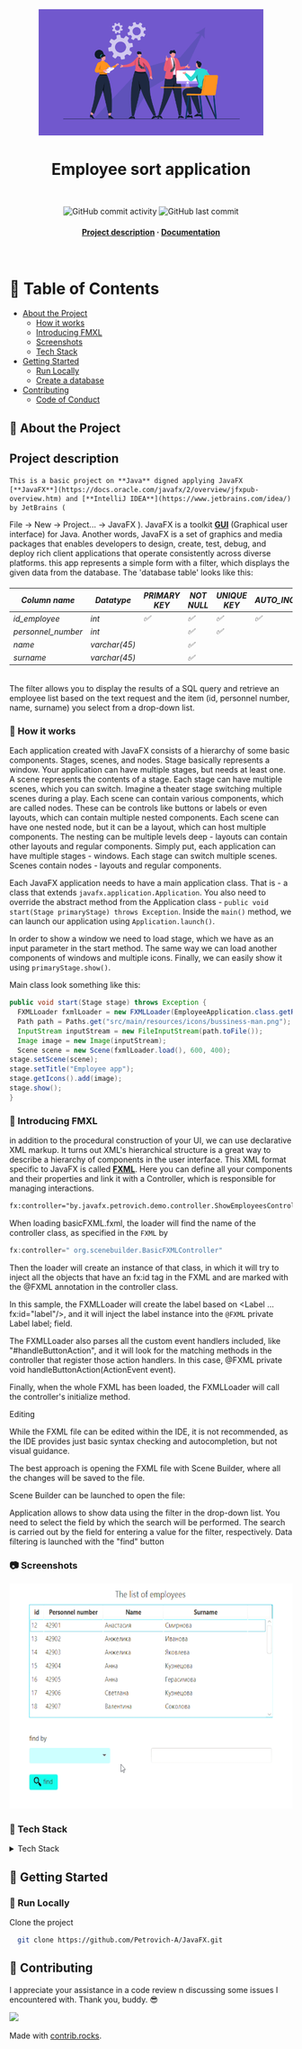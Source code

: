 <div align="center">
  <img src="https://github.com/Petrovich-A/JavaFX/blob/master/gif/Employee-Management.png" 
     alt="logo" width="400" height="auto" />
  <h1>Employee sort application</h1>
  <br />
<!-- Badges -->
<p>
<img alt="GitHub commit activity" src="https://img.shields.io/github/commit-activity/m/Petrovich-A/JavaFX">
<img alt="GitHub last commit" src="https://img.shields.io/github/last-commit/Petrovich-A/JavaFX">
</p>
<h4>
    <a href="https://github.com/Petrovich-A/JavaFX#notebook_with_decorative_cover-table-of-contents">Project description</a>
  <span> · </span>
    <a href="https://github.com/Petrovich-A/JavaFX/tree/master/src/main/resources/JavaDoc">Documentation</a>
</h4>
</div>
<br />

<!-- Table of Contents -->
# :notebook_with_decorative_cover: Table of Contents

- [About the Project](#star2-about-the-project)
    * [How it works](#how-it-works)
    * [Introducing FMXL](#introducing-FMXL)
    * [Screenshots](#camera-screenshots)
    * [Tech Stack](#space_invader-tech-stack)
- [Getting Started](#toolbox-getting-started)
  * [Run Locally](#running-run-locally)
  * [Create a database](#create-a-database)
- [Contributing](#wave-contributing)
    * [Code of Conduct](#scroll-code-of-conduct)

<!-- About the Project -->
## :star2: About the Project

## Project description

	This is a basic project on **Java** digned applying JavaFX [**JavaFX**](https://docs.oracle.com/javafx/2/overview/jfxpub-overview.htm) and [**IntelliJ IDEA**](https://www.jetbrains.com/idea/) by JetBrains (
File -> New -> Project... -> JavaFX ). JavaFX is a toolkit [**GUI**](https://en.wikipedia.org/wiki/Graphical_user_interface) (Graphical user interface) for Java. Another words, JavaFX is a
set of graphics and media packages that enables developers to design, create, test, debug, and deploy rich client applications that operate consistently across diverse platforms.
this app represents a simple form with a filter, which displays the given data from the database. The 'database table' looks like this:

<h6>

| Column name      | Datatype    | PRIMARY KEY        | NOT NULL            | UNIQUE KEY         | AUTO_INCREMENT     |
|------------------|-------------|--------------------|---------------------|--------------------|--------------------|
| id_employee      | int         | :white_check_mark: | :white_check_mark:  | :white_check_mark: | :white_check_mark: |
| personnel_number | int         |                    | :white_check_mark:  | :white_check_mark: |                    |
| name             | varchar(45) |                    | :white_check_mark:  |                    |                    |
| surname          | varchar(45) |                    | :white_check_mark:  |                    |                    |

</h6>

The filter allows you to display the results of a SQL query and retrieve an employee list based on the text request and the item (id, personnel number, name, surname) you select from a drop-down list.

<!-- How it works -->
### :star2: How it works

Each application created with JavaFX consists of a hierarchy of some basic components. Stages, scenes, and nodes. Stage basically represents a window. Your application can have multiple stages, but needs at least one. A scene represents the contents of a stage. Each stage can have multiple scenes, which you can switch. Imagine a theater stage switching multiple scenes during a play. Each scene can contain various components, which are called nodes. These can be controls like buttons or labels or even layouts, which can contain multiple nested components. Each scene can have one nested node, but it can be a layout, which can host multiple components. The nesting can be multiple levels deep - layouts can contain other layouts and regular components.
Simply put, each application can have multiple stages - windows. Each stage can switch multiple scenes. Scenes contain nodes - layouts and regular components.

Each JavaFX application needs to have a main application class. That is - a class that extends `javafx.application.Application`. You also need to override the abstract method from the Application class - `public void start(Stage primaryStage) throws Exception`.
Inside the `main()` method, we can launch our application using `Application.launch()`.

In order to show a window we need to load stage, which we have as an input parameter in the start method. The same way we can load another components of windows and multiple icons.
Finally, we can easily show it using `primaryStage.show()`.

Main class look something like this:

```java
public void start(Stage stage) throws Exception {
  FXMLLoader fxmlLoader = new FXMLLoader(EmployeeApplication.class.getResource("employeeSort.fxml"));
  Path path = Paths.get("src/main/resources/icons/bussiness-man.png");
  InputStream inputStream = new FileInputStream(path.toFile());
  Image image = new Image(inputStream);
  Scene scene = new Scene(fxmlLoader.load(), 600, 400);
stage.setScene(scene);
stage.setTitle("Employee app");
stage.getIcons().add(image);
stage.show();
}
```
<!-- Introducing FMXL -->
### :art: Introducing FMXL

in addition to the procedural construction of your UI, we can use declarative XML markup. It turns out XML's hierarchical structure is a great way to describe a hierarchy of components in the user interface.
This XML format specific to JavaFX is called [**FXML**](https://docs.oracle.com/javase/8/javafx/api/javafx/fxml/doc-files/introduction_to_fxml.html). Here you can define all your components and their properties and link it with a Controller, which is responsible for managing interactions.

```xml
fx:controller="by.javafx.petrovich.demo.controller.ShowEmployeesController"
```

When loading basicFXML.fxml, the loader will find the name of the controller class, as specified in the `FXML` by

```java
fx:controller=" org.scenebuilder.BasicFXMLController"
```

Then the loader will create an instance of that class, in which it will try to inject all the objects that have an fx:id
tag in the FXML and are marked with the @FXML annotation in the controller class.

In this sample, the FXMLLoader will create the label based on <Label ... fx:id="label"/>, and it will inject the label
instance into the `@FXML` private Label label; field.

The FXMLLoader also parses all the custom event handlers included, like "#handleButtonAction", and it will look for the
matching methods in the controller that register those action handlers. In this case, @FXML private void
handleButtonAction(ActionEvent event).

Finally, when the whole FXML has been loaded, the FXMLLoader will call the controller's initialize method.

Editing

While the FXML file can be edited within the IDE, it is not recommended, as the IDE provides just basic syntax checking
and autocompletion, but not visual guidance.

The best approach is opening the FXML file with Scene Builder, where all the changes will be saved to the file.

Scene Builder can be launched to open the file:

Application allows to show data using the filter in the drop-down list. You need to select the field by which the search
will be performed. The search is carried out by the field for entering a value for the filter, respectively. Data
filtering is launched with the "find" button

<!-- Screenshots -->

### :camera: Screenshots

<div align="center"> 
  <img src="https://github.com/Petrovich-A/JavaFX/blob/master/gif/Employee_app_2022-11-08.gif" 
    alt="screenshot" width="600" height="400" />
</div>

<!-- TechStack -->

### :space_invader: Tech Stack

<details>
  <summary>Tech Stack</summary>
  <ul>
    <li><a href="https://java.com/en//">Java</a></li>
    <li><a href="https://openjfx.io/">JavaFX</a></li>
    <li><a href="https://gluonhq.com/products/scene-builder/">Scene Builder</a></li>
    <li><a href="https://www.mysql.com/">MySQL</a></li>
  </ul>
</details>


<!-- Getting Started -->
## 	:toolbox: Getting Started

<!-- Run Locally -->
### :running: Run Locally

Clone the project

```bash
  git clone https://github.com/Petrovich-A/JavaFX.git
```

<!-- Contributing -->
## :wave: Contributing

I appreciate your assistance in a code review n discussing some issues I encountered with.
Thank you, buddy. :sunglasses:

<a href="https://github.com/Khodyko/zapchastiSpring/graphs/contributors">
  <img src="https://contrib.rocks/image?repo=Khodyko/zapchastiSpring" />
</a>

Made with [contrib.rocks](https://contrib.rocks).
